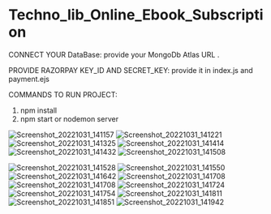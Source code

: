 # Techno_lib_Online_Ebook_Subscription

CONNECT YOUR DataBase:      provide your MongoDb Atlas URL .

PROVIDE RAZORPAY KEY_ID AND SECRET_KEY:    provide it in index.js and payment.ejs
   
COMMANDS TO RUN PROJECT:
  1. npm install
  2. npm start or nodemon server
  
 
 ![Screenshot_20221031_141157](https://user-images.githubusercontent.com/88095936/199534807-868b267c-adae-41f2-a521-395037669358.png)
![Screenshot_20221031_141221](https://user-images.githubusercontent.com/88095936/199534825-ae0aa416-16d6-4d43-962f-a195db8f75aa.png)
![Screenshot_20221031_141325](https://user-images.githubusercontent.com/88095936/199534838-49b12c06-7997-4b74-8932-0c7caf0f4083.png)
![Screenshot_20221031_141414](https://user-images.githubusercontent.com/88095936/199534850-8234e301-e40a-4800-98c4-fed4bd258329.png)
![Screenshot_20221031_141432](https://user-images.githubusercontent.com/88095936/199534861-68da7faa-06c2-40b0-9a23-057228efd675.png)
![Screenshot_20221031_141508](https://user-images.githubusercontent.com/88095936/199534883-b0b32fa3-ee58-46f1-97ea-c778a6544058.png)

![Screenshot_20221031_141528](https://user-images.githubusercontent.com/88095936/199534893-d227f479-7313-44d5-b7a0-3269bec5f562.png)
![Screenshot_20221031_141550](https://user-images.githubusercontent.com/88095936/199534922-b740c5ea-d2da-4ce8-9a0d-d4d95224b0ef.png)
![Screenshot_20221031_141642](https://user-images.githubusercontent.com/88095936/199534991-676aa636-02be-4664-97ec-7ea3a6c227ba.png)
![Screenshot_20221031_141708](https://user-images.githubusercontent.com/88095936/199535012-37c21556-8e04-4186-830a-a4ce0978fd68.png)
![Screenshot_20221031_141708](https://user-images.githubusercontent.com/88095936/199535053-301f07aa-470a-43c1-bd28-7c214adddb9e.png)
![Screenshot_20221031_141724](https://user-images.githubusercontent.com/88095936/199535084-99c2f9e8-a960-427f-85be-817bd343bc25.png)
![Screenshot_20221031_141754](https://user-images.githubusercontent.com/88095936/199535105-a110099d-f923-4571-8862-41567ff6a8cd.png)
![Screenshot_20221031_141811](https://user-images.githubusercontent.com/88095936/199535126-2831dbd3-8e85-4d56-bd58-f68a01aca897.png)
![Screenshot_20221031_141851](https://user-images.githubusercontent.com/88095936/199535150-2928c7cd-3362-42cf-9fb5-324864b2f828.png)
![Screenshot_20221031_141942](https://user-images.githubusercontent.com/88095936/199535173-94269c73-4495-495f-9c0a-749dcdb9bcb9.png)

  
 
  
